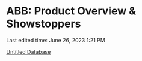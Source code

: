 # ABB: Product Overview & Showstoppers

Last edited time: June 26, 2023 1:21 PM

[Untitled Database](ABB%20Product%20Overview%20&%20Showstoppers%2060981af0e2194f9c8c07d0f949dcd369/Untitled%20Database%207e444f5bc5c14fa9a69717cb194a4cce.csv)